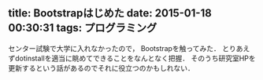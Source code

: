 title: Bootstrapはじめた
date: 2015-01-18 00:30:31
tags: プログラミング
---

センター試験で大学に入れなかったので，
Bootstrapを触ってみた．
とりあえずdotinstallを適当に眺めてできることをなんとなく把握．
そのうち研究室HPを更新するという話があるのでそれに役立つのかもしれない．

